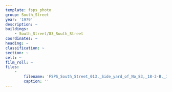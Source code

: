 ```yaml
---
template: fsps_photo
group: South_Street
year: '1979'
description: ~
buildings:
    - South_Street/83_South_Street
coordinates: ~
heading: ~
classification: ~
section: ~
cell: ~
film_roll: ~
files:
    -
        filename: 'FSPS_South_Street_013,_Side_yard_of_No_83,_18-3-B,_1979.png'
        caption: ''
---
```

